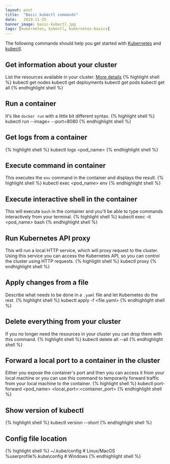 ```yaml
---
layout: post
title:  "Basic kubectl commands"
date:   2019-11-25
banner_image: basic-kubectl.jpg
tags: [kubernetes, kubectl, kubernetes-basics]
---
```


The following commands should help you get started with [Kubernetes](https://kubernetes.io/) and [kubectl](https://kubernetes.io/docs/reference/generated/kubectl/kubectl-commands).

## Get information about your cluster
List the resources available in your cluster. [More details](https://kubernetes.io/docs/reference/generated/kubectl/kubectl-commands#get)
{% highlight shell %}
kubectl get nodes
kubectl get deployments
kubectl get pods
kubectl get all
{% endhighlight shell %}

## Run a container
It's like `docker run` with a little bit different syntax.
{% highlight shell %}
kubectl run <name> --image=<image> --port=8080
{% endhighlight shell %}

## Get logs from a container
{% highlight shell %}
kubectl logs <pod_name>
{% endhighlight shell %}

## Execute command in container
This executes the `env` command in the container and displays the result.
{% highlight shell %}
kubectl exec <pod_name> env
{% endhighlight shell %}

<!--more-->

## Execute interactive shell in the container
This will execute `bash` in the container and you'll be able to type commands interactively from your terminal.
{% highlight shell %}
kubectl exec -it <pod_name> bash
{% endhighlight shell %}

## Run Kubernetes API proxy
This will run a local HTTP service, which will proxy request to the cluster. Using this service you can access the Kubernetes API, so you can control the cluster using HTTP requests.
{% highlight shell %}
kubectl proxy
{% endhighlight shell %}

## Apply changes from a file
Describe what needs to be done in a `.yaml` file and let Kubernetes do the rest.
{% highlight shell %}
kubectl apply -f <file.yaml>
{% endhighlight shell %}

## Delete everything from your cluster
If you no longer need the resources in your cluster you can drop them with this command.
{% highlight shell %}
kubectl delete all --all
{% endhighlight shell %}

## Forward a local port to a container in the cluster
Either you expose the container's port and then you can access it from your local machine or you can use this command to temporarily forward traffic from your local machine to the container.
{% highlight shell %}
kubectl port-forward <pod_name> <local_port>:<container_port>
{% endhighlight shell %}

## Show version of kubectl
{% highlight shell %}
kubectl version --short
{% endhighlight shell %}

## Config file location
{% highlight shell %}
~/.kube/config # Linux/MacOS
%userprofile%\.kube\config # Windows
{% endhighlight shell %}
